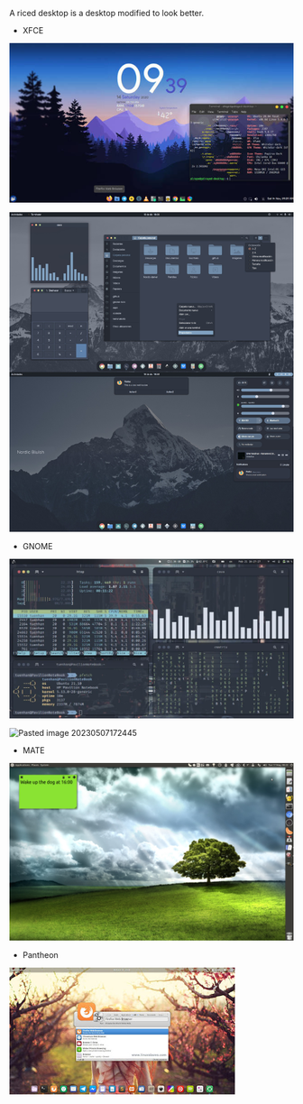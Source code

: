 A riced desktop is a desktop modified to look better.

- XFCE

![Pasted image 20230507172122](_images/Pasted%20image%2020230507172122.png)

![Pasted image 20230507172207](_images/Pasted%20image%2020230507172207.png)

- GNOME

![Pasted image 20230507172427](_images/Pasted%20image%2020230507172427.png)

![Pasted image 20230507172445](_images/Pasted%20image%2020230507172445.png)

- MATE

![Pasted image 20230507175635](_images/Pasted%20image%2020230507175635.png)

- Pantheon

![Pasted image 20230507175830](_images/Pasted%20image%2020230507175830.png)
